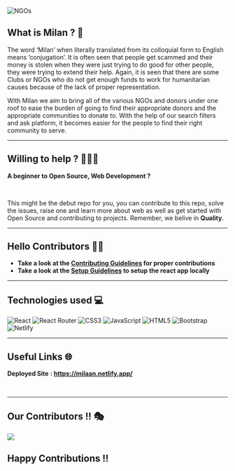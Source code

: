 ![NGOs](https://user-images.githubusercontent.com/72851613/177592591-86afe7ef-8f2c-4993-895c-74797ee83b21.png)


## What is Milan ? 🤔

The word ‘Milan’ when literally translated from its colloquial form to English means ‘conjugation’.
It is often seen that people get scammed and their money is stolen when they were just trying to do good for other people, they were trying to extend their help. Again, it is seen that there are some Clubs or NGOs who do not get enough funds to work for humanitarian causes because of the lack of proper representation.

With Milan we aim to bring all of the various NGOs and donors under one roof to ease the burden of going to find their appropriate donors and the appropriate communities to donate to. With the help of our search filters and ask platform, it becomes easier for the people to find their right community to serve.

---

## Willing to help ? 👩🏻‍💻

**A beginner to Open Source, Web Development ?**

<br/>


This might be the debut repo for you, you can contribute to this repo, solve the issues, raise one and learn more about web as well as get started with Open Source and contributing to projects. Remember, we belive in **Quality**.


---

## Hello Contributors 👋🏻

- **Take a look at the [Contributing Guidelines](CONTRIBUTING.md) for proper contributions**
- **Take a look at the [Setup Guidelines](rules/Setup.md) to setup the react app locally**

---

## Technologies used 💻

![React](https://img.shields.io/badge/react-%2320232a.svg?style=for-the-badge&logo=react&logoColor=%2361DAFB)
![React Router](https://img.shields.io/badge/React_Router-CA4245?style=for-the-badge&logo=react-router&logoColor=white)
![CSS3](https://img.shields.io/badge/css3-%231572B6.svg?style=for-the-badge&logo=css3&logoColor=white)
![JavaScript](https://img.shields.io/badge/javascript-%23323330.svg?style=for-the-badge&logo=javascript&logoColor=%23F7DF1E)
![HTML5](https://img.shields.io/badge/html5-%23E34F26.svg?style=for-the-badge&logo=html5&logoColor=white)
![Bootstrap](https://img.shields.io/badge/bootstrap-%23563D7C.svg?style=for-the-badge&logo=bootstrap&logoColor=white)
![Netlify](https://img.shields.io/badge/netlify-%23000000.svg?style=for-the-badge&logo=netlify&logoColor=#00C7B7)

---

## Useful Links 🌐

**Deployed Site** **: https://milaan.netlify.app/**

<br/>

---

## Our Contributors !! 🎭

<a href="https://github.com/IAmTamal/Milan/graphs/contributors">
  <img src="https://contrib.rocks/image?repo=IAmTamal/Milan" />
</a>

## Happy Contributions !!
